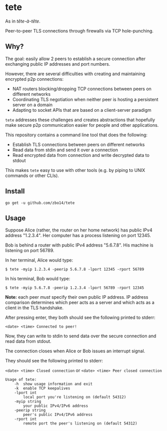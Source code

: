 # tete

As in *tête-à-tête*.

Peer-to-peer TLS connections through firewalls via TCP hole-punching.

## Why?

The goal: easily allow 2 peers to establish a secure connection after exchanging public IP addresses and port numbers.

However, there are several difficulties with creating and maintaining encrypted p2p connections:

* NAT routers blocking/dropping TCP connections between peers on different networks
* Coordinating TLS negotiation when neither peer is hosting a persistent server on a domain
* Adapting to socket APIs that are based on a client-server paradigm

`tete` addresses these challenges and creates abstractions that hopefully make secure p2p communication easier for people and other applications.

This repository contains a command line tool that does the following:

* Establish TLS connections between peers on different networks
* Read data from stdin and send it over a connection
* Read encrypted data from connection and write decrypted data to stdout

This makes `tete` easy to use with other tools (e.g. by piping to UNIX commands or other CLIs).

## Install

`go get -u github.com/zbo14/tete`

## Usage

Suppose Alice (rather, the router on her home network) has public IPv4 address "1.2.3.4". Her computer has a process listening on port 12345.

Bob is behind a router with public IPv4 address "5.6.7.8". His machine is listening on port 56789.

In her terminal, Alice would type:

`$ tete -myip 1.2.3.4 -peerip 5.6.7.8 -lport 12345 -rport 56789`

In his terminal, Bob would type:

`$ tete -myip 5.6.7.8 -peerip 1.2.3.4 -lport 56789 -rport 12345`

**Note:** each peer *must* specify their own public IP address. IP address comparison determines which peer acts as a server and which acts as a client in the TLS handshake.

After pressing enter, they both should see the following printed to stderr:

`<date> <time> Connected to peer!`

Now, they can write to stdin to send data over the secure connection and read data from stdout.

The connection closes when Alice or Bob issues an interrupt signal.

They should see the following printed to stderr:

`<date> <time> Closed connection` or `<date> <time> Peer closed connection`

```
Usage of tete:
    -h  show usage information and exit
    -k  enable TCP keepalives
    -lport int
        local port you're listening on (default 54312)
    -myip string
        your public IPv4/IPv6 address
    -peerip string
        peer's public IPv4/IPv6 address
    -rport int
        remote port the peer's listening on (default 54312)
```
